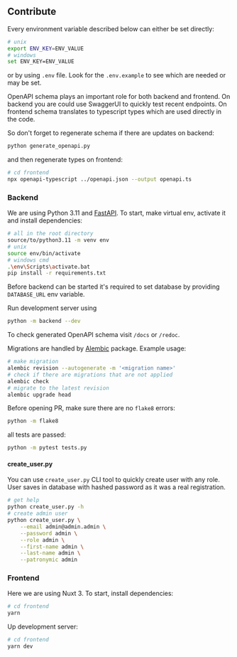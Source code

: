 ## Contribute

Every environment variable described below can either be set directly:

```sh
# unix
export ENV_KEY=ENV_VALUE
# windows
set ENV_KEY=ENV_VALUE
```

or by using `.env` file. Look for the `.env.example` to see which are needed or
may be set.

OpenAPI schema plays an important role for both backend and frontend. On backend
you are could use SwaggerUI to quickly test recent endpoints. On frontend schema
translates to typescript types which are used directly in the code.

So don't forget to regenerate schema if there are updates on backend:

```sh
python generate_openapi.py
```

and then regenerate types on frontend:

```sh
# cd frontend
npx openapi-typescript ../openapi.json --output openapi.ts
```

### Backend

We are using Python 3.11 and [FastAPI](https://fastapi.tiangolo.com/).
To start, make virtual env, activate it and install dependencies:

```sh
# all in the root directory
source/to/python3.11 -m venv env
# unix
source env/bin/activate
# windows cmd
.\env\Scripts\activate.bat
pip install -r requirements.txt
```

Before backend can be started it's required to set database by providing
`DATABASE_URL` env variable.

Run development server using

```sh
python -m backend --dev
```

To check generated OpenAPI schema visit `/docs` or `/redoc`.

Migrations are handled by
[Alembic](https://alembic.sqlalchemy.org/en/latest/) package. Example usage:

```sh
# make migration
alembic revision --autogenerate -m '<migration name>'
# check if there are migrations that are not applied
alembic check
# migrate to the latest revision
alembic upgrade head
```

Before opening PR, make sure there are no `flake8` errors:

```sh
python -m flake8
```

all tests are passed:

```sh
python -m pytest tests.py
```

#### create_user.py

You can use `create_user.py` CLI tool to quickly create user with any role.
User saves in database with hashed password as it was a real registration.

```sh
# get help
python create_user.py -h
# create admin user
python create_user.py \
    --email admin@admin.admin \
    --password admin \
    --role admin \
    --first-name admin \
    --last-name admin \
    --patronymic admin
```

### Frontend

Here we are using Nuxt 3. To start, install dependencies:

```sh
# cd frontend
yarn
```

Up development server:

```sh
# cd frontend
yarn dev
```

